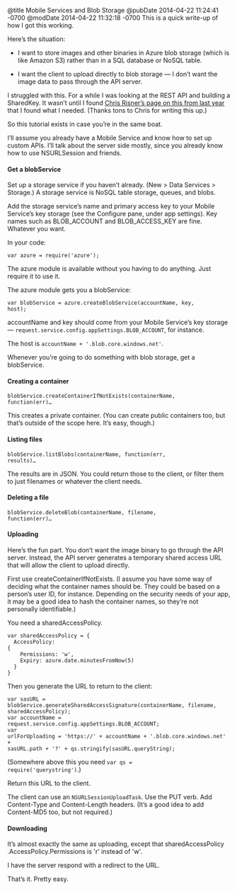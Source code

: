 @title Mobile Services and Blob Storage
@pubDate 2014-04-22 11:24:41 -0700
@modDate 2014-04-22 11:32:18 -0700
This is a quick write-up of how I got this working.

Here’s the situation:

* I want to store images and other binaries in Azure blob storage (which is like Amazon S3) rather than in a SQL database or NoSQL table.

* I want the client to upload directly to blob storage — I don’t want the image data to pass through the API server.

I struggled with this. For a while I was looking at the REST API and building a SharedKey. It wasn’t until I found [Chris Risner’s page on this from last year](http://chrisrisner.com/iOS-and-Mobile-Services-and-Windows-Azure-Storage) that I found what I needed. (Thanks tons to Chris for writing this up.)

So this tutorial exists in case you’re in the same boat.

I’ll assume you already have a Mobile Service and know how to set up custom APIs. I’ll talk about the server side mostly, since you already know how to use NSURLSession and friends.

#### Get a blobService

Set up a storage service if you haven’t already. (New > Data Services > Storage.) A storage service is NoSQL table storage, queues, and blobs.

Add the storage service’s name and primary access key to your Mobile Service’s key storage (see the Configure pane, under app settings). Key names such as BLOB\_ACCOUNT and BLOB\_ACCESS\_KEY are fine. Whatever you want. 

In your code:

<code>var azure = require('azure');</code>

The azure module is available without you having to do anything. Just require it to use it.

The azure module gets you a blobService:

<code>var blobService = azure.&#8203;createBlobService&#8203;(accountName, key, host);</code>

accountName and key should come from your Mobile Service’s key storage — <code>request.&#8203;service.&#8203;config.&#8203;appSettings.&#8203;BLOB_ACCOUNT</code>, for instance.

The host is <code>accountName + '.blob.core.windows.net'</code>.

Whenever you’re going to do something with blob storage, get a blobService.

#### Creating a container

<code>blobService.&#8203;createContainerIfNotExists&#8203;(containerName, function(err)…</code>

This creates a private container. (You can create public containers too, but that’s outside of the scope here. It’s easy, though.)

#### Listing files

<code>blobService.&#8203;listBlobs&#8203;(containerName, function(err, results)…</code>

The results are in JSON. You could return those to the client, or filter them to just filenames or whatever the client needs.

#### Deleting a file

<code>blobService.&#8203;deleteBlob&#8203;(containerName, filename, function(err)…</code>

#### Uploading

Here’s the fun part. You don’t want the image binary to go through the API server. Instead, the API server generates a temporary shared access URL that will allow the client to upload directly.

First use createContainerIfNotExists. (I assume you have some way of deciding what the container names should be. They could be based on a person’s user ID, for instance. Depending on the security needs of your app, it may be a good idea to hash the container names, so they’re not personally identifiable.)

You need a sharedAccessPolicy.

<code>var sharedAccessPolicy = {</code><br />
<code>&nbsp;&nbsp;AccessPolicy: {</code><br />
<code>&nbsp;&nbsp;&nbsp;&nbsp;Permissions: 'w',</code><br />
<code>&nbsp;&nbsp;&nbsp;&nbsp;Expiry: azure.date.&#8203;minutesFromNow(5)</code><br />
<code>&nbsp;&nbsp;}</code><br />
<code>}</code>

Then you generate the URL to return to the client:

<code>var sasURL = blobService.&#8203;generateSharedAccessSignature&#8203;(containerName, filename, sharedAccessPolicy);</code><br />
<code>var accountName = request.&#8203;service.&#8203;config.&#8203;appSettings.&#8203;BLOB_ACCOUNT;</code><br />
<code>var urlForUploading = 'https://' + accountName + '.blob.core.windows.net' + sasURL.path + '?' + qs.stringify(sasURL.queryString);</code><br />

(Somewhere above this you need <code>var qs = require('querystring')</code>.)

Return this URL to the client.

The client can use an <code>NSURLSession&#8203;UploadTask</code>. Use the PUT verb. Add Content-Type and Content-Length headers. (It’s a good idea to add Content-MD5 too, but not required.)

#### Downloading

It’s almost exactly the same as uploading, except that sharedAccessPolicy&#8203;.AccessPolicy.&#8203;Permissions is 'r' instead of 'w'.

I have the server respond with a redirect to the URL.

That’s it. Pretty easy.
